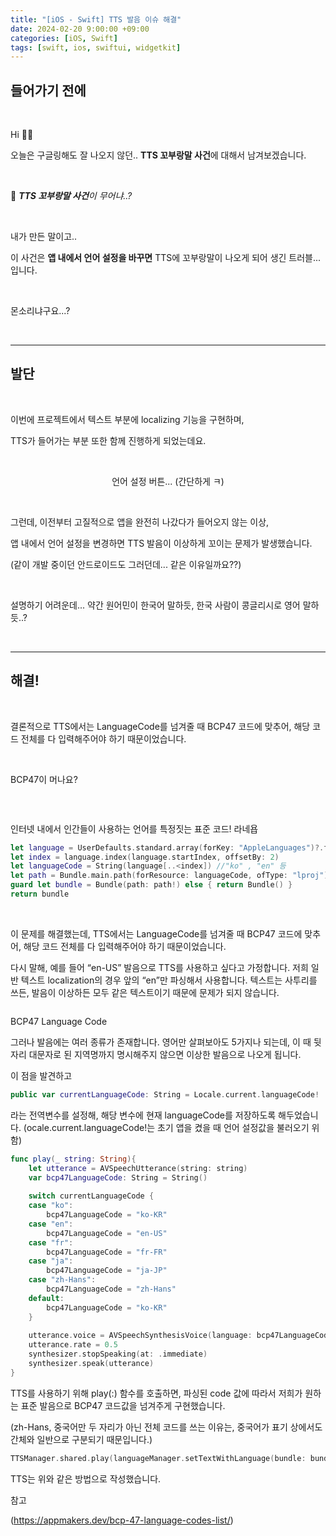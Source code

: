 ```yaml
---
title: "[iOS - Swift] TTS 발음 이슈 해결"
date: 2024-02-20 9:00:00 +09:00
categories: [iOS, Swift]
tags: [swift, ios, swiftui, widgetkit] 
---
```


## 들어가기 전에

&nbsp;

Hi 👋🏻  

오늘은 구글링해도 잘 나오지 않던.. **TTS 꼬부랑말 사건**에 대해서 남겨보겠습니다.

&nbsp;

🤔 ***TTS 꼬부랑말 사건**이 무어냐..?*

&nbsp;

내가 만든 말이고..  

이 사건은 **앱 내에서 언어 설정을 바꾸면** TTS에 꼬부랑말이 나오게 되어 생긴 트러블...입니다.

&nbsp;

몬소리냐구요...?

&nbsp;

***

## 발단

&nbsp;

이번에 프로젝트에서 텍스트 부분에 localizing 기능을 구현하며,  

TTS가 들어가는 부분 또한 함께 진행하게 되었는데요. 

&nbsp;

<img src = "https://github.com/dlwogus0128/swift-example/assets/79050615/d6a02a06-d78a-4211-ac29-3bc1efd3dd41" alt = "">

<center>언어 설정 버튼... (간단하게 ㅋ)</center>

&nbsp;

그런데, 이전부터 고질적으로 앱을 완전히 나갔다가 들어오지 않는 이상,  

앱 내에서 언어 설정을 변경하면 TTS 발음이 이상하게 꼬이는 문제가 발생했습니다. 

(같이 개발 중이던 안드로이드도 그러던데... 같은 이유일까요??)

&nbsp;

설명하기 어려운데... 약간 원어민이 한국어 말하듯, 한국 사람이 콩글리시로 영어 말하듯..?

&nbsp;

***

## 해결!

&nbsp;

결론적으로 TTS에서는 LanguageCode를 넘겨줄 때 BCP47 코드에 맞추어, 해당 코드 전체를 다 입력해주어야 하기 때문이었습니다. 

&nbsp;

BCP47이 머나요?

<img src = "https://github.com/dlwogus0128/swift-example/assets/79050615/3e530fc3-9fe9-4417-bb45-b05cd1d1decd" alt = "">

&nbsp;

인터넷 내에서 인간들이 사용하는 언어를 특정짓는 표준 코드! 라네욥



```swift
let language = UserDefaults.standard.array(forKey: "AppleLanguages")?.first as! String // 초기에 "ko-KR" , "en-KR" 등으로 저장되어있음
let index = language.index(language.startIndex, offsetBy: 2)
let languageCode = String(language[..<index]) //"ko" , "en" 등
let path = Bundle.main.path(forResource: languageCode, ofType: "lproj")
guard let bundle = Bundle(path: path!) else { return Bundle() }
return bundle
```

&nbsp;

이 문제를 해결했는데, TTS에서는 LanguageCode를 넘겨줄 때 BCP47 코드에 맞추어, 해당 코드 전체를 다 입력해주어야 하기 때문이었습니다. 

다시 말해, 예를 들어 “en-US” 발음으로 TTS를 사용하고 싶다고 가정합니다.  저희 일반 텍스트 localization의 경우 앞의 “en”만 파싱해서 사용합니다. 텍스트는 사투리를 쓰든, 발음이 이상하든 모두 같은 텍스트이기 때문에 문제가 되지 않습니다. 

<img src = "https://github.com/dlwogus0128/swift-example/assets/79050615/857de8ba-56d7-4a66-bc13-c4ac91498c59" alt = "">

BCP47 Language Code

그러나 발음에는 여러 종류가 존재합니다. 영어만 살펴보아도 5가지나 되는데, 이 때 뒷자리 대문자로 된 지역명까지 명시해주지 않으면 이상한 발음으로 나오게 됩니다. 

이 점을 발견하고 

```swift
public var currentLanguageCode: String = Locale.current.languageCode!
```

라는 전역변수를 설정해, 해당 변수에 현재 languageCode를 저장하도록 해두었습니다. (ocale.current.languageCode!는 초기 앱을 켰을 때 언어 설정값을 불러오기 위함) 

```swift
func play(_ string: String){
    let utterance = AVSpeechUtterance(string: string)
    var bcp47LanguageCode: String = String()
    
    switch currentLanguageCode {
    case "ko":
        bcp47LanguageCode = "ko-KR"
    case "en":
        bcp47LanguageCode = "en-US"
    case "fr":
        bcp47LanguageCode = "fr-FR"
    case "ja":
        bcp47LanguageCode = "ja-JP"
    case "zh-Hans":
        bcp47LanguageCode = "zh-Hans"
    default:
        bcp47LanguageCode = "ko-KR"
    }
    
    utterance.voice = AVSpeechSynthesisVoice(language: bcp47LanguageCode)
    utterance.rate = 0.5
    synthesizer.stopSpeaking(at: .immediate)
    synthesizer.speak(utterance)
}
```

TTS를 사용하기 위해 play(:) 함수를 호출하면, 파싱된 code 값에 따라서 저희가 원하는 표준 발음으로 BCP47 코드값을 넘겨주게 구현했습니다.

(zh-Hans, 중국어만 두 자리가 아닌 전체 코드를 쓰는 이유는, 중국어가 표기 상에서도 간체와 일반으로 구분되기 때문입니다.)

```swift
TTSManager.shared.play(languageManager.setTextWithLanguage(bundle: bundle, forKey: LanguageLiterals.debug))
```

TTS는 위와 같은 방법으로 작성했습니다.





참고

(https://appmakers.dev/bcp-47-language-codes-list/)